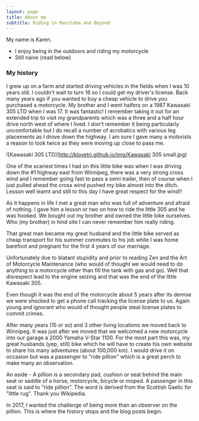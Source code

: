 ```yaml
---
layout: page
title: About me
subtitle: Riding in Manitoba and Beyond
---
```


My name is Karen. 

- I enjoy being in the outdoors and riding my motorcycle
- Still naive (read below)

### My history

I grew up on a farm and started driving vehicles in the fields when I was 10 years old. I couldn't wait to turn 16 so I could get my driver's license. Back many years ago if you wanted to buy a cheap vehicle to drive you purchased a motorcycle. My brother and I went halfers on a 1987 Kawasaki 305 LTD when I was 17. It was fantastic! I remember taking it out for an extended trip to visit my grandparents which was a three and a half hour drive north west of where I lived. I don't remember it being particularly uncomfortable but I do recall a number of acrobatics with various leg placements as I drove down the highway. I am sure I gave many a motorists a reason to look twice as they were moving up close to pass me.

![Kawasaki 305 LTD](http://klovetri.github.io/img/Kawasaki 305 small.jpg)

One of the scariest times I had on this little bike was when I was driving down the #1 highway east from Winnipeg, there was a very strong cross wind and I remember going fast to pass a semi trailer, then of course when I just pulled ahead the cross wind pushed my bike almost into the ditch. Lesson well learnt and still to this day I have great respect for the wind!!

As it happens in life I met a great man who was full of adventure and afraid of nothing. I gave him a lesson or two on how to ride the little 305 and he was hooked. We bought out my brother and owned the little bike ourselves. Who (my brother) in hind site I can never remember him really riding. 

That great man became my great husband and the little bike served as cheap transport for his summer commutes to his job while I was home barefoot and pregnant for the first 4 years of our marriage. 

Unfortunately due to blatant stupidity and prior to reading Zen and the Art of Motorcycle Maintenance (who would of thought we would need to do anything to a motorcycle other than fill the tank with gas and go). Well that disrespect lead to the engine seizing and that was the end of the little Kawasaki 305.

Even though it was the end of the motorcycle about 5 years after its demise we were shocked to get a phone call tracking the license plate to us. Again young and ignorant who would of thought people steal license plates to commit crimes. 

After many years (15 or so) and 3 other living locations we moved back to Winnipeg. It was just after we moved that we welcomed a new motorcycle into our garage a 2000 Yamaha V-Star 1100. For the most part this was, my great husbands (yep, still) bike which he will have to create his own website to share his many adventures (about 100,000 km). I would drive it on occasion but was a passenger to "ride pillion" which is a great perch to make many an observation.

An aside - A pillion is a secondary pad, cushion or seat behind the main seat or saddle of a horse, motorcycle, bicycle or moped. A passenger in this seat is said to "ride pillion". The word is derived from the Scottish Gaelic for "little rug". Thank you Wikipedia.

In 2017, I wanted the challenge of being more than an observer on the pillion.
This is where the history stops and the blog posts begin. 
